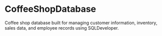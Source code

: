 # CoffeeShopDatabase

Coffee shop database built for managing customer information, inventory, sales data, and employee records using SQLDeveloper.
